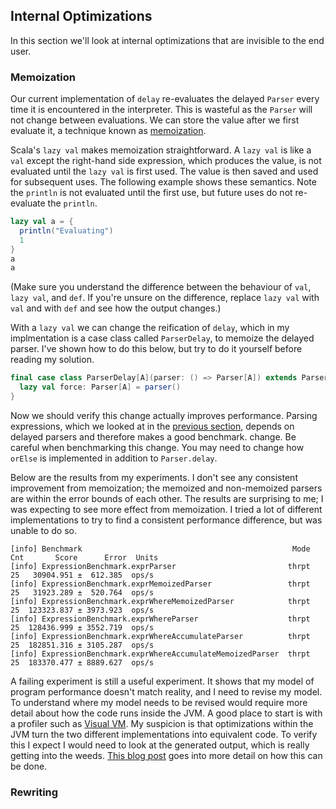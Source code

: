 ## Internal Optimizations

In this section we'll look at internal optimizations that are invisible to the end user.


### Memoization

Our current implementation of `delay` re-evaluates the delayed `Parser` every time it is encountered in the interpreter. This is wasteful as the `Parser` will not change between evaluations. We can store the value after we first evaluate it, a technique known as [memoization](https://en.wikipedia.org/wiki/Memoization). 

Scala's `lazy val` makes memoization straightforward. A `lazy val` is like a `val` except the right-hand side expression, which produces the value, is not evaluated until the `lazy val` is first used. The value is then saved and used for subsequent uses. The following example shows these semantics. Note the `println` is not evaluated until the first use, but future uses do not re-evaluate the `println`.

```scala mdoc
lazy val a = { 
  println("Evaluating")
  1
}
a
a
```

(Make sure you understand the difference between the behaviour of `val`, `lazy val`, and `def`. If you're unsure on the difference, replace `lazy val` with `val` and with `def` and see how the output changes.)

With a `lazy val` we can change the reification of `delay`, which in my implmentation is a case class called `ParserDelay`, to memoize the delayed parser. I've shown how to do this below, but try to do it yourself before reading my solution.

```scala mdoc:silent
final case class ParserDelay[A](parser: () => Parser[A]) extends Parser[A] {
  lazy val force: Parser[A] = parser()
}
```

Now we should verify this change actually improves performance. Parsing expressions, which we looked at in the [previous section](/expressions/recursion.md), depends on delayed parsers and therefore makes a good benchmark. change. Be careful when benchmarking this change. You may need to change how `orElse` is implemented in addition to `Parser.delay`.

Below are the results from my experiments. I don't see any consistent improvement from memoization; the memoized and non-memoized parsers are within the error bounds of each other. The results are surprising to me; I was expecting to see more effect from memoization. I tried a lot of different implementations to try to find a consistent performance difference, but was unable to do so.

```
[info] Benchmark                                               Mode  Cnt       Score      Error  Units
[info] ExpressionBenchmark.exprParser                         thrpt   25   30904.951 ±  612.385  ops/s
[info] ExpressionBenchmark.exprMemoizedParser                 thrpt   25   31923.289 ±  520.764  ops/s
[info] ExpressionBenchmark.exprWhereMemoizedParser            thrpt   25  123323.837 ± 3973.923  ops/s
[info] ExpressionBenchmark.exprWhereParser                    thrpt   25  128436.999 ± 3552.719  ops/s
[info] ExpressionBenchmark.exprWhereAccumulateParser          thrpt   25  182851.316 ± 3105.287  ops/s
[info] ExpressionBenchmark.exprWhereAccumulateMemoizedParser  thrpt   25  183370.477 ± 8889.627  ops/s
```

A failing experiment is still a useful experiment. It shows that my model of program performance doesn't match reality, and I need to revise my model. To understand where my model needs to be revised would require more detail about how the code runs inside the JVM. A good place to start is with a profiler such as [Visual VM](https://visualvm.github.io/index.html). My suspicion is that optimizations within the JVM turn the two different implementations into equivalent code. To verify this I expect I would need to look at the generated output, which is really getting into the weeds. [This blog post](https://www.beyondjava.net/show-assembly-code-generated-jvm) goes into more detail on how this can be done.


### Rewriting
